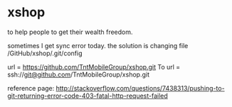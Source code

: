 xshop
=====

to help people to get their wealth freedom.


sometimes I get sync error today. the solution is changing file /GitHub/xshop/.git/config

url = https://github.com/TntMobileGroup/xshop.git
To
url = ssh://git@github.com/TntMobileGroup/xshop.git

reference page:
http://stackoverflow.com/questions/7438313/pushing-to-git-returning-error-code-403-fatal-http-request-failed
